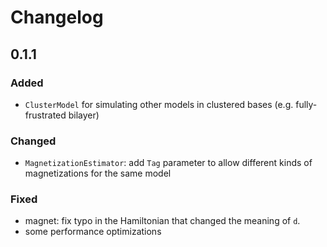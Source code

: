 # Changelog

## 0.1.1

### Added
- `ClusterModel` for simulating other models in clustered bases (e.g. fully-frustrated bilayer)
### Changed
- `MagnetizationEstimator`: add `Tag` parameter to allow different kinds of magnetizations for the same model
### Fixed
- magnet: fix typo in the Hamiltonian that changed the meaning of `d`.
- some performance optimizations
